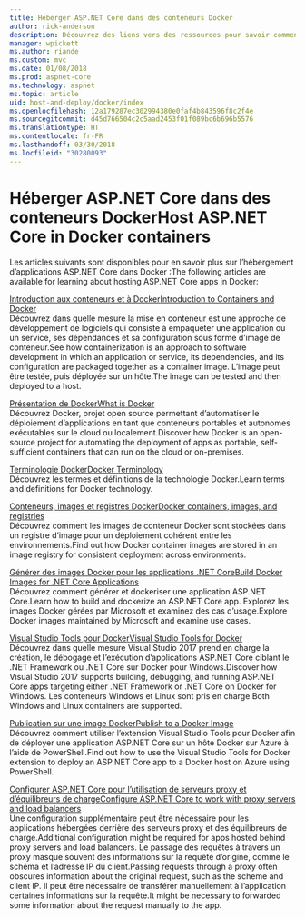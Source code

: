 ```yaml
---
title: Héberger ASP.NET Core dans des conteneurs Docker
author: rick-anderson
description: Découvrez des liens vers des ressources pour savoir comment héberger des applications ASP.NET Core dans des conteneurs Docker.
manager: wpickett
ms.author: riande
ms.custom: mvc
ms.date: 01/08/2018
ms.prod: aspnet-core
ms.technology: aspnet
ms.topic: article
uid: host-and-deploy/docker/index
ms.openlocfilehash: 12a179287ec302994380e0faf4b843596f8c2f4e
ms.sourcegitcommit: d45d766504c2c5aad2453f01f089bc6b696b5576
ms.translationtype: HT
ms.contentlocale: fr-FR
ms.lasthandoff: 03/30/2018
ms.locfileid: "30280093"
---
```

# <a name="host-aspnet-core-in-docker-containers"></a><span data-ttu-id="27288-103">Héberger ASP.NET Core dans des conteneurs Docker</span><span class="sxs-lookup"><span data-stu-id="27288-103">Host ASP.NET Core in Docker containers</span></span>

<span data-ttu-id="27288-104">Les articles suivants sont disponibles pour en savoir plus sur l’hébergement d’applications ASP.NET Core dans Docker :</span><span class="sxs-lookup"><span data-stu-id="27288-104">The following articles are available for learning about hosting ASP.NET Core apps in Docker:</span></span>

[<span data-ttu-id="27288-105">Introduction aux conteneurs et à Docker</span><span class="sxs-lookup"><span data-stu-id="27288-105">Introduction to Containers and Docker</span></span>](/dotnet/standard/microservices-architecture/container-docker-introduction/index)  
<span data-ttu-id="27288-106">Découvrez dans quelle mesure la mise en conteneur est une approche de développement de logiciels qui consiste à empaqueter une application ou un service, ses dépendances et sa configuration sous forme d’image de conteneur.</span><span class="sxs-lookup"><span data-stu-id="27288-106">See how containerization is an approach to software development in which an application or service, its dependencies, and its configuration are packaged together as a container image.</span></span> <span data-ttu-id="27288-107">L’image peut être testée, puis déployée sur un hôte.</span><span class="sxs-lookup"><span data-stu-id="27288-107">The image can be tested and then deployed to a host.</span></span>

[<span data-ttu-id="27288-108">Présentation de Docker</span><span class="sxs-lookup"><span data-stu-id="27288-108">What is Docker</span></span>](/dotnet/standard/microservices-architecture/container-docker-introduction/docker-defined)  
<span data-ttu-id="27288-109">Découvrez Docker, projet open source permettant d’automatiser le déploiement d’applications en tant que conteneurs portables et autonomes exécutables sur le cloud ou localement.</span><span class="sxs-lookup"><span data-stu-id="27288-109">Discover how Docker is an open-source project for automating the deployment of apps as portable, self-sufficient containers that can run on the cloud or on-premises.</span></span>

[<span data-ttu-id="27288-110">Terminologie Docker</span><span class="sxs-lookup"><span data-stu-id="27288-110">Docker Terminology</span></span>](/dotnet/standard/microservices-architecture/container-docker-introduction/docker-terminology)  
<span data-ttu-id="27288-111">Découvrez les termes et définitions de la technologie Docker.</span><span class="sxs-lookup"><span data-stu-id="27288-111">Learn terms and definitions for Docker technology.</span></span>

[<span data-ttu-id="27288-112">Conteneurs, images et registres Docker</span><span class="sxs-lookup"><span data-stu-id="27288-112">Docker containers, images, and registries</span></span>](/dotnet/standard/microservices-architecture/container-docker-introduction/docker-containers-images-registries)  
<span data-ttu-id="27288-113">Découvrez comment les images de conteneur Docker sont stockées dans un registre d’image pour un déploiement cohérent entre les environnements.</span><span class="sxs-lookup"><span data-stu-id="27288-113">Find out how Docker container images are stored in an image registry for consistent deployment across environments.</span></span>

[<span data-ttu-id="27288-114">Générer des images Docker pour les applications .NET Core</span><span class="sxs-lookup"><span data-stu-id="27288-114">Build Docker Images for .NET Core Applications</span></span>](/dotnet/articles/core/docker/building-net-docker-images)  
<span data-ttu-id="27288-115">Découvrez comment générer et dockeriser une application ASP.NET Core.</span><span class="sxs-lookup"><span data-stu-id="27288-115">Learn how to build and dockerize an ASP.NET Core app.</span></span> <span data-ttu-id="27288-116">Explorez les images Docker gérées par Microsoft et examinez des cas d’usage.</span><span class="sxs-lookup"><span data-stu-id="27288-116">Explore Docker images maintained by Microsoft and examine use cases.</span></span>

[<span data-ttu-id="27288-117">Visual Studio Tools pour Docker</span><span class="sxs-lookup"><span data-stu-id="27288-117">Visual Studio Tools for Docker</span></span>](xref:host-and-deploy/docker/visual-studio-tools-for-docker)  
<span data-ttu-id="27288-118">Découvrez dans quelle mesure Visual Studio 2017 prend en charge la création, le débogage et l’exécution d’applications ASP.NET Core ciblant le .NET Framework ou .NET Core sur Docker pour Windows.</span><span class="sxs-lookup"><span data-stu-id="27288-118">Discover how Visual Studio 2017 supports building, debugging, and running ASP.NET Core apps targeting either .NET Framework or .NET Core on Docker for Windows.</span></span> <span data-ttu-id="27288-119">Les conteneurs Windows et Linux sont pris en charge.</span><span class="sxs-lookup"><span data-stu-id="27288-119">Both Windows and Linux containers are supported.</span></span>

[<span data-ttu-id="27288-120">Publication sur une image Docker</span><span class="sxs-lookup"><span data-stu-id="27288-120">Publish to a Docker Image</span></span>](/azure/vs-azure-tools-docker-hosting-web-apps-in-docker)  
<span data-ttu-id="27288-121">Découvrez comment utiliser l’extension Visual Studio Tools pour Docker afin de déployer une application ASP.NET Core sur un hôte Docker sur Azure à l’aide de PowerShell.</span><span class="sxs-lookup"><span data-stu-id="27288-121">Find out how to use the Visual Studio Tools for Docker extension to deploy an ASP.NET Core app to a Docker host on Azure using PowerShell.</span></span>

[<span data-ttu-id="27288-122">Configurer ASP.NET Core pour l’utilisation de serveurs proxy et d’équilibreurs de charge</span><span class="sxs-lookup"><span data-stu-id="27288-122">Configure ASP.NET Core to work with proxy servers and load balancers</span></span>](xref:host-and-deploy/proxy-load-balancer)  
<span data-ttu-id="27288-123">Une configuration supplémentaire peut être nécessaire pour les applications hébergées derrière des serveurs proxy et des équilibreurs de charge.</span><span class="sxs-lookup"><span data-stu-id="27288-123">Additional configuration might be required for apps hosted behind proxy servers and load balancers.</span></span> <span data-ttu-id="27288-124">Le passage des requêtes à travers un proxy masque souvent des informations sur la requête d’origine, comme le schéma et l’adresse IP du client.</span><span class="sxs-lookup"><span data-stu-id="27288-124">Passing requests through a proxy often obscures information about the original request, such as the scheme and client IP.</span></span> <span data-ttu-id="27288-125">Il peut être nécessaire de transférer manuellement à l’application certaines informations sur la requête.</span><span class="sxs-lookup"><span data-stu-id="27288-125">It might be necessary to forwarded some information about the request manually to the app.</span></span>
